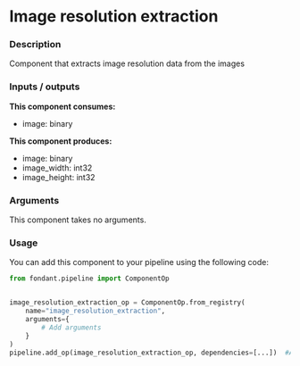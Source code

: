 # Image resolution extraction

### Description
Component that extracts image resolution data from the images

### Inputs / outputs

**This component consumes:**

- image: binary

**This component produces:**

- image: binary
- image_width: int32
- image_height: int32

### Arguments

This component takes no arguments.

### Usage

You can add this component to your pipeline using the following code:

```python
from fondant.pipeline import ComponentOp


image_resolution_extraction_op = ComponentOp.from_registry(
    name="image_resolution_extraction",
    arguments={
        # Add arguments
    }
)
pipeline.add_op(image_resolution_extraction_op, dependencies=[...])  #Add previous component as dependency
```

